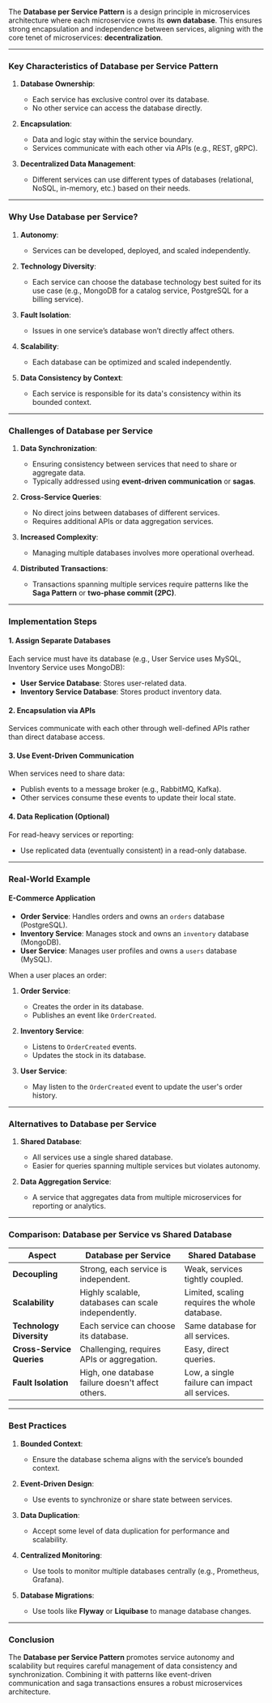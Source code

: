 The **Database per Service Pattern** is a design principle in microservices architecture where each microservice owns its **own database**. This ensures strong encapsulation and independence between services, aligning with the core tenet of microservices: **decentralization**.

---

### **Key Characteristics of Database per Service Pattern**

1. **Database Ownership**:
    - Each service has exclusive control over its database.
    - No other service can access the database directly.

2. **Encapsulation**:
    - Data and logic stay within the service boundary.
    - Services communicate with each other via APIs (e.g., REST, gRPC).

3. **Decentralized Data Management**:
    - Different services can use different types of databases (relational, NoSQL, in-memory, etc.) based on their needs.

---

### **Why Use Database per Service?**

1. **Autonomy**:
    - Services can be developed, deployed, and scaled independently.

2. **Technology Diversity**:
    - Each service can choose the database technology best suited for its use case (e.g., MongoDB for a catalog service, PostgreSQL for a billing service).

3. **Fault Isolation**:
    - Issues in one service’s database won’t directly affect others.

4. **Scalability**:
    - Each database can be optimized and scaled independently.

5. **Data Consistency by Context**:
    - Each service is responsible for its data's consistency within its bounded context.

---

### **Challenges of Database per Service**

1. **Data Synchronization**:
    - Ensuring consistency between services that need to share or aggregate data.
    - Typically addressed using **event-driven communication** or **sagas**.

2. **Cross-Service Queries**:
    - No direct joins between databases of different services.
    - Requires additional APIs or data aggregation services.

3. **Increased Complexity**:
    - Managing multiple databases involves more operational overhead.

4. **Distributed Transactions**:
    - Transactions spanning multiple services require patterns like the **Saga Pattern** or **two-phase commit (2PC)**.

---

### **Implementation Steps**

#### 1. **Assign Separate Databases**
Each service must have its database (e.g., User Service uses MySQL, Inventory Service uses MongoDB):
- **User Service Database**: Stores user-related data.
- **Inventory Service Database**: Stores product inventory data.

#### 2. **Encapsulation via APIs**
Services communicate with each other through well-defined APIs rather than direct database access.

#### 3. **Use Event-Driven Communication**
When services need to share data:
- Publish events to a message broker (e.g., RabbitMQ, Kafka).
- Other services consume these events to update their local state.

#### 4. **Data Replication (Optional)**
For read-heavy services or reporting:
- Use replicated data (eventually consistent) in a read-only database.

---

### **Real-World Example**

#### **E-Commerce Application**
- **Order Service**: Handles orders and owns an `orders` database (PostgreSQL).
- **Inventory Service**: Manages stock and owns an `inventory` database (MongoDB).
- **User Service**: Manages user profiles and owns a `users` database (MySQL).

When a user places an order:
1. **Order Service**:
    - Creates the order in its database.
    - Publishes an event like `OrderCreated`.

2. **Inventory Service**:
    - Listens to `OrderCreated` events.
    - Updates the stock in its database.

3. **User Service**:
    - May listen to the `OrderCreated` event to update the user's order history.

---

### **Alternatives to Database per Service**

1. **Shared Database**:
    - All services use a single shared database.
    - Easier for queries spanning multiple services but violates autonomy.

2. **Data Aggregation Service**:
    - A service that aggregates data from multiple microservices for reporting or analytics.

---

### **Comparison: Database per Service vs Shared Database**

| **Aspect**                  | **Database per Service**                       | **Shared Database**                      |
|-----------------------------|-----------------------------------------------|-----------------------------------------|
| **Decoupling**              | Strong, each service is independent.         | Weak, services tightly coupled.         |
| **Scalability**             | Highly scalable, databases can scale independently. | Limited, scaling requires the whole database. |
| **Technology Diversity**    | Each service can choose its database.         | Same database for all services.         |
| **Cross-Service Queries**   | Challenging, requires APIs or aggregation.    | Easy, direct queries.                   |
| **Fault Isolation**         | High, one database failure doesn't affect others. | Low, a single failure can impact all services. |

---

### **Best Practices**

1. **Bounded Context**:
    - Ensure the database schema aligns with the service’s bounded context.

2. **Event-Driven Design**:
    - Use events to synchronize or share state between services.

3. **Data Duplication**:
    - Accept some level of data duplication for performance and scalability.

4. **Centralized Monitoring**:
    - Use tools to monitor multiple databases centrally (e.g., Prometheus, Grafana).

5. **Database Migrations**:
    - Use tools like **Flyway** or **Liquibase** to manage database changes.

---

### **Conclusion**
The **Database per Service Pattern** promotes service autonomy and scalability but requires careful management of data consistency and synchronization. Combining it with patterns like event-driven communication and saga transactions ensures a robust microservices architecture.